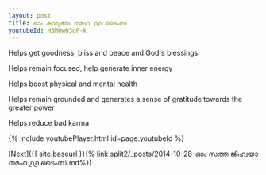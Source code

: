 ```yaml
---
layout: post
title: ഓം കാഖുഭയ നമഹ ൧൧ ടൈംസ്
youtubeId: H3M0w03oF-k
---
```

 
 
Helps get goodness, bliss and peace and God's blessings
 
Helps remain focused, help generate inner energy 
 
Helps boost physical and mental health 
 
Helps remain grounded and generates a sense of gratitude towards the greater power 
 
Helps reduce bad karma
 
 
 
 


{% include youtubePlayer.html id=page.youtubeId %}
 
[Next]({{ site.baseurl }}{% link  split2/_posts/2014-10-28-ഓം സത്ത ജിഹ്വയാ നമഹ ൧൧ ടൈംസ്.md%})
 

